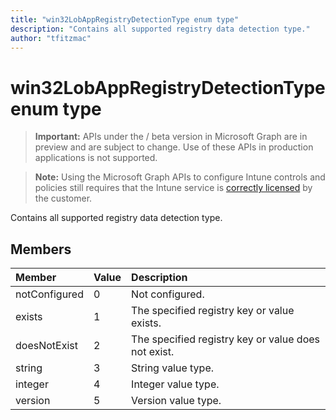 ```yaml
---
title: "win32LobAppRegistryDetectionType enum type"
description: "Contains all supported registry data detection type."author: "tfitzmac"
---
```


# win32LobAppRegistryDetectionType enum type

> **Important:** APIs under the / beta version in Microsoft Graph are in preview and are subject to change. Use of these APIs in production applications is not supported.

> **Note:** Using the Microsoft Graph APIs to configure Intune controls and policies still requires that the Intune service is [correctly licensed](https://go.microsoft.com/fwlink/?linkid=839381) by the customer.

Contains all supported registry data detection type.
## Members
|Member|Value|Description|
|:---|:---|:---|
|notConfigured|0|Not configured.|
|exists|1|The specified registry key or value exists.|
|doesNotExist|2|The specified registry key or value does not exist.|
|string|3|String value type.|
|integer|4|Integer value type.|
|version|5|Version value type.|





